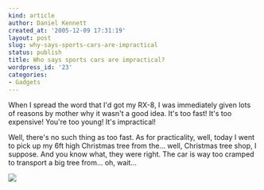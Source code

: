 ```yaml
---
kind: article
author: Daniel Kennett
created_at: '2005-12-09 17:31:19'
layout: post
slug: why-says-sports-cars-are-impractical
status: publish
title: Who says sports cars are impractical?
wordpress_id: '23'
categories:
- Gadgets
---
```


When I spread the word that I'd got my RX-8, I was immediately given lots of reasons by mother why it wasn't a good idea. It's too fast! It's too expensive! You're too young! It's impractical! 

Well, there's no such thing as too fast. As for practicality, well, today I went to pick up my 6ft high Christmas tree from the... well, Christmas tree shop, I suppose. And you know what, they were right. The car is way too cramped to transport a big tree from... oh, wait...

<img src="http://ikennd.ac/pictures/rx8/xmastree.jpg" />